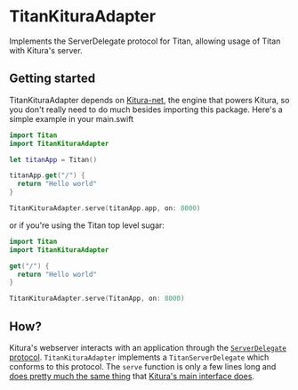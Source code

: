 # TitanKituraAdapter
Implements the ServerDelegate protocol for Titan, allowing usage of Titan with Kitura's server.

## Getting started

TitanKituraAdapter depends on [Kitura-net](https://github.com/IBM-Swift/Kitura-net), the engine that powers Kitura, so you don't really need to do much besides importing this package. Here's a simple example in your main.swift

```swift
import Titan
import TitanKituraAdapter

let titanApp = Titan()

titanApp.get("/") {
  return "Hello world"
}

TitanKituraAdapter.serve(titanApp.app, on: 8000)
```

or if you're using the Titan top level sugar:

```swift
import Titan
import TitanKituraAdapter

get("/") {
  return "Hello world"
}

TitanKituraAdapter.serve(TitanApp, on: 8000)
```

## How?

Kitura's webserver interacts with an application through the [`ServerDelegate` protocol](https://github.com/IBM-Swift/Kitura-net/blob/master/Sources/KituraNet/Server/ServerDelegate.swift). `TitanKituraAdapter` implements a `TitanServerDelegate` which conforms to this protocol. The `serve` function is only a few lines long and [does pretty much the same thing](./Sources/TitanKituraAdapter.swift) that [Kitura's main interface does](https://github.com/IBM-Swift/Kitura/blob/master/Sources/Kitura/Kitura.swift#L38-L95).

